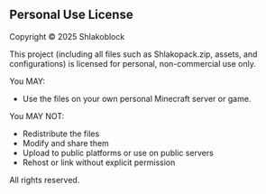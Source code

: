 ## Personal Use License

Copyright © 2025 Shlakoblock

This project (including all files such as Shlakopack.zip, assets, and configurations)
is licensed for personal, non-commercial use only.

You MAY:
- Use the files on your own personal Minecraft server or game.

You MAY NOT:
- Redistribute the files
- Modify and share them
- Upload to public platforms or use on public servers
- Rehost or link without explicit permission

All rights reserved.
